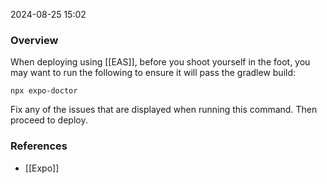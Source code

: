 
2024-08-25 15:02

### Overview
When deploying using [[EAS]], before you shoot yourself in the foot, you may want to run the following to ensure it will pass the gradlew build:

`npx expo-doctor`

Fix any of the issues that are displayed when running this command. Then proceed to deploy.

### References
- [[Expo]]

